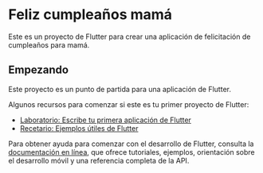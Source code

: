# Feliz cumpleaños mamá

Este es un proyecto de Flutter para crear una aplicación de felicitación de cumpleaños para mamá.

## Empezando

Este proyecto es un punto de partida para una aplicación de Flutter.

Algunos recursos para comenzar si este es tu primer proyecto de Flutter:

- [Laboratorio: Escribe tu primera aplicación de Flutter](https://docs.flutter.dev/get-started/codelab)
- [Recetario: Ejemplos útiles de Flutter](https://docs.flutter.dev/cookbook)

Para obtener ayuda para comenzar con el desarrollo de Flutter, consulta la
[documentación en línea](https://docs.flutter.dev/), que ofrece tutoriales,
ejemplos, orientación sobre el desarrollo móvil y una referencia completa de la API.

